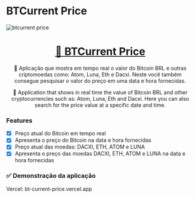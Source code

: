  # BTCurrent Price 

<img  src="https://user-images.githubusercontent.com/85262397/167220482-a2200fa0-9d90-4dd4-a524-0e38517cd30a.png" alt="btcurrent price" style="margin: auto;"/>

<h1 align="center">
    <a href="https://bt-current-price.vercel.app/">🔗 BTCurrent Price</a>
</h1>
<p align="center">🚀 Aplicação que mostra em tempo real o valor do Bitcoin BRL e outras criptomoedas como: Atom, Luna, Eth e Dacxi. Neste você também consegue pesquisar o valor do preço em uma data e hora fornecidas.</p>
<p align="center">🚀 Application that shows in real time the value of Bitcoin BRL and other cryptocurrencies such as: Atom, Luna, Eth and Dacxi. Here you can also search for the price value at a specific date and time.</p>

### Features

- [x] Preço atual do Bitcoin em tempo real
- [x] Apresenta o preço do Bitcoin na data e hora fornecidas
- [x] Preço atual das moedas: DACXI, ETH, ATOM e LUNA
- [x] Apresenta o preço das moedas DACXI, ETH, ATOM e LUNA na data e hora fornecidas

### ✅ Demonstração da aplicação
Vercel: bt-current-price.vercel.app
